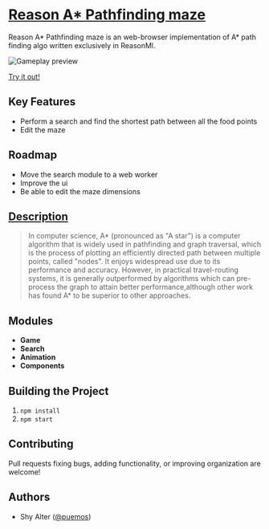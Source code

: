 [Reason A* Pathfinding maze](https://puemos.github.io/reasonml-astar-maze/)
=============
Reason A* Pathfinding maze is an web-browser implementation of A* path finding algo written exclusively in ReasonMl.

![Gameplay preview](https://j.gifs.com/9Qz6LZ.gif)

[Try it out!](https://puemos.github.io/reasonml-astar-maze/)

## Key Features
* Perform a search and find the shortest path between all the food points
* Edit the maze

## Roadmap
* Move the search module to a web worker
* Improve the ui
* Be able to edit the maze dimensions

## [Description](https://en.wikipedia.org/wiki/A*_search_algorithm)
> In computer science, A* (pronounced as "A star") is a computer algorithm that is widely used in pathfinding and graph traversal, which is the process of plotting an efficiently directed path between multiple points, called "nodes". It enjoys widespread use due to its performance and accuracy. However, in practical travel-routing systems, it is generally outperformed by algorithms which can pre-process the graph to attain better performance,although other work has found A* to be superior to other approaches.

## Modules
* **Game**
* **Search**
* **Animation**
* **Components**


## Building the Project
1. `npm install`
2. `npm start`

## Contributing
Pull requests fixing bugs, adding functionality, or improving organization are welcome!

## Authors
* Shy Alter ([@puemos](https://github.com/puemos))
